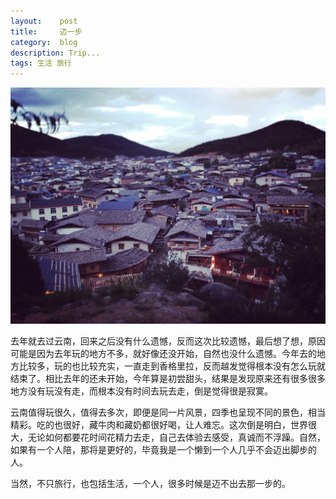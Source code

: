 ```yaml
---
layout:    post
title:     迈一步
category:  blog
description: Trip...
tags: 生活 旅行
---
```

<img src="/images/2013/trip.jpg"/>

去年就去过云南，回来之后没有什么遗憾，反而这次比较遗憾，最后想了想，原因可能是因为去年玩的地方不多，就好像还没开始，自然也没什么遗憾。今年去的地方比较多，玩的也比较充实，一直走到香格里拉，反而越发觉得根本没有怎么玩就结束了。相比去年的还未开始，今年算是初尝甜头，结果是发现原来还有很多很多地方没有玩没有走，而根本没有时间去玩去走，倒是觉得很是寂寞。

云南值得玩很久，值得去多次，即便是同一片风景，四季也呈现不同的景色，相当精彩。吃的也很好，藏牛肉和藏奶都很好喝，让人难忘。这次倒是明白，世界很大，无论如何都要花时间花精力去走，自己去体验去感受，真诚而不浮躁。自然，如果有一个人陪，那将是更好的，毕竟我是一个懒到一个人几乎不会迈出脚步的人。

当然，不只旅行，也包括生活，一个人，很多时候是迈不出去那一步的。